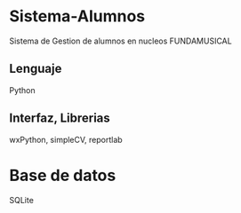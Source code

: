 # Sistema-Alumnos
Sistema de Gestion de alumnos en nucleos FUNDAMUSICAL
## Lenguaje
Python
## Interfaz, Librerias
wxPython, simpleCV, reportlab
# Base de datos
SQLite
